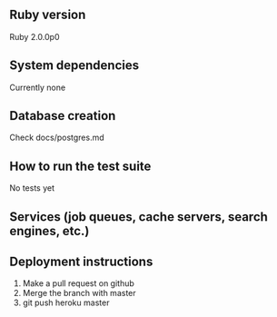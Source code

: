 ## Ruby version
Ruby 2.0.0p0

## System dependencies
Currently none

## Database creation
Check docs/postgres.md

## How to run the test suite
No tests yet

## Services (job queues, cache servers, search engines, etc.)

## Deployment instructions

1. Make a pull request on github
2. Merge the branch with master
3. git push heroku master
